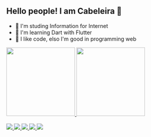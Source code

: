 ## Hello people! I am Cabeleira 👋

- 🔭 I'm studing Information for Internet 
- 🌱 I'm learning Dart with Flutter
- 💬 I like code, elso I'm good in programming web

 <div>
  <a href="https://github.com/hubcabeleira">
  <img height="180em" src="https://github-readme-stats.vercel.app/api?username=cabeleira&show_icons=true&theme=merko&include_all_commits=true&count_private=true"/>
  <img height="180em" src="https://github-readme-stats.vercel.app/api/top-langs/?username=cabeleira&layout=compact&langs_count=7&theme=merko"/>
</div>
<div style="display: inline_block"><br>
  <img  src="https://img.icons8.com/color/48/000000/bootstrap.png"/>
  <img src="https://img.icons8.com/color/48/000000/html-5--v1.png"/>
  <img src="https://img.icons8.com/color/48/000000/css3.png"/>
  <img src="https://img.icons8.com/color/48/000000/javascript--v2.png"/> 
  <img src="https://img.icons8.com/color/48/000000/python--v1.png"/>

</div>
